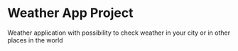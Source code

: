 # Weather App Project

Weather application with possibility to check weather in your city or in other places in the world
